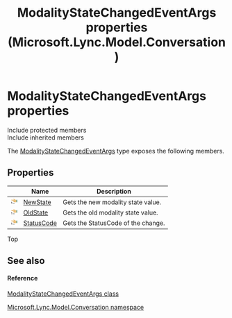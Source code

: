 ﻿---
title: ModalityStateChangedEventArgs properties (Microsoft.Lync.Model.Conversation)
TOCTitle: ModalityStateChangedEventArgs properties
ms:assetid: Properties.T:Microsoft.Lync.Model.Conversation.ModalityStateChangedEventArgs_DI_3_UC_OCS14MrefLyncWPF
ms:mtpsurl: https://msdn.microsoft.com/en-us/library/microsoft.lync.model.conversation.modalitystatechangedeventargs_di_3_uc_ocs14mreflyncwpf_properties(v=office.15)
ms:contentKeyID: 48601964
ms.date: 07/28/2014
mtps_version: v=office.15
---

# ModalityStateChangedEventArgs properties

Include protected members  
Include inherited members  

The [ModalityStateChangedEventArgs](modalitystatechangedeventargs-class-microsoft-lync-model-conversation_2.md) type exposes the following members.

## Properties

<table>
<thead>
<tr class="header">
<th> </th>
<th>Name</th>
<th>Description</th>
</tr>
</thead>
<tbody>
<tr class="odd">
<td><img src="images/JJ275421.pubproperty(Office.15).gif" title="Public property" alt="Public property" /></td>
<td><a href="modalitystatechangedeventargs-newstate-property-microsoft-lync-model-conversation_2.md">NewState</a></td>
<td>Gets the new modality state value.</td>
</tr>
<tr class="even">
<td><img src="images/JJ275421.pubproperty(Office.15).gif" title="Public property" alt="Public property" /></td>
<td><a href="modalitystatechangedeventargs-oldstate-property-microsoft-lync-model-conversation_2.md">OldState</a></td>
<td>Gets the old modality state value.</td>
</tr>
<tr class="odd">
<td><img src="images/JJ275421.pubproperty(Office.15).gif" title="Public property" alt="Public property" /></td>
<td><a href="modalitystatechangedeventargs-statuscode-property-microsoft-lync-model-conversation_2.md">StatusCode</a></td>
<td>Gets the StatusCode of the change.</td>
</tr>
</tbody>
</table>


Top

## See also

#### Reference

[ModalityStateChangedEventArgs class](modalitystatechangedeventargs-class-microsoft-lync-model-conversation_2.md)

[Microsoft.Lync.Model.Conversation namespace](microsoft-lync-model-conversation-namespace_2.md)

